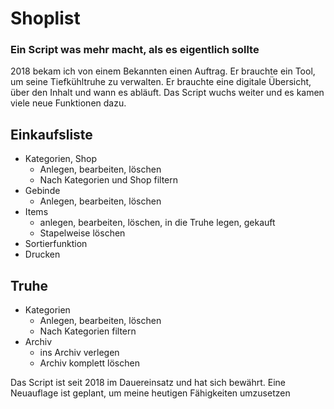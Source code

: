 # Shoplist 

### Ein Script was mehr macht, als es eigentlich sollte

2018 bekam ich von einem Bekannten einen Auftrag. Er brauchte ein Tool, um seine Tiefkühltruhe zu verwalten.
Er brauchte eine digitale Übersicht, über den Inhalt und wann es abläuft. Das Script wuchs weiter und es kamen viele neue Funktionen dazu.

## Einkaufsliste
- Kategorien, Shop
  - Anlegen, bearbeiten, löschen
  - Nach Kategorien und Shop filtern
- Gebinde
  - Anlegen, bearbeiten, löschen
- Items 
  - anlegen, bearbeiten, löschen, in die Truhe legen, gekauft
  - Stapelweise löschen
- Sortierfunktion
- Drucken

## Truhe
- Kategorien
    - Anlegen, bearbeiten, löschen
    - Nach Kategorien filtern
- Archiv
  - ins Archiv verlegen
  - Archiv komplett löschen


Das Script ist seit 2018 im Dauereinsatz und hat sich bewährt.
Eine Neuauflage ist geplant, um meine heutigen Fähigkeiten umzusetzen
